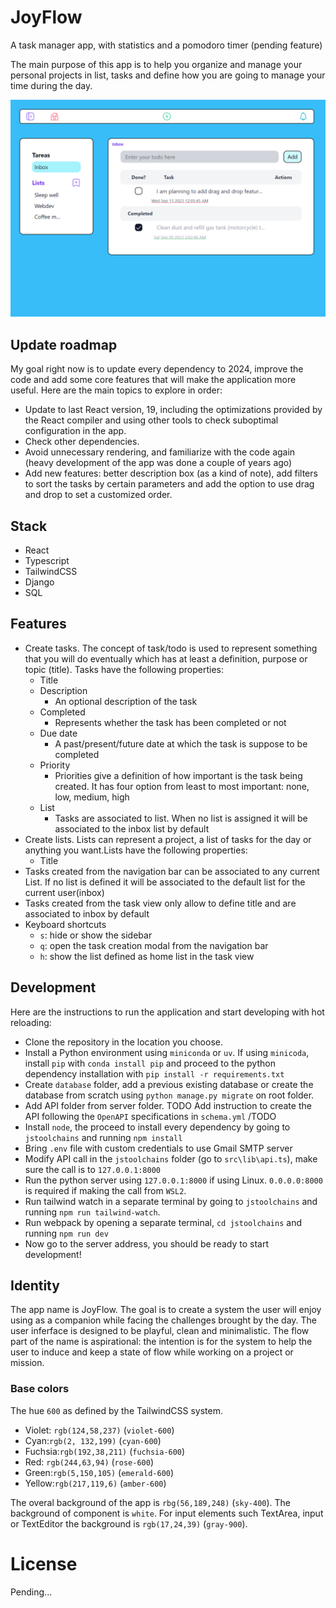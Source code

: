 # JoyFlow
A task manager app, with statistics and a pomodoro timer (pending feature)

The main purpose of this app is to help you organize and manage your personal projects in list, tasks and define how you are going to manage your time during the day.

![Overview of Todo app](./images/todo-overview.png)

## Update roadmap
My goal right now is to update every dependency to 2024, improve the code and add some core features that will make the application more useful. Here are the main topics to explore in order:
- Update to last React version, 19, including the optimizations provided by the React compiler and using other tools to check suboptimal configuration in the app.
- Check other dependencies.
- Avoid unnecessary rendering, and familiarize with the code again (heavy development of the app was done a couple of years ago)
- Add new features: better description box (as a kind of note), add filters to sort the tasks by certain parameters and add the option to use drag and drop to set a customized order.

## Stack

- React
- Typescript
- TailwindCSS
- Django
- SQL

## Features

- Create tasks. The concept of task/todo is used to represent something that you will do eventually which has at least a definition, purpose or topic (title). Tasks have the following properties:
  - Title
  - Description
    - An optional description of the task
  - Completed
    - Represents whether the task has been completed or not
  - Due date
    - A past/present/future date at which the task is suppose to be completed
  - Priority
    - Priorities give a definition of how important is the task being created. It has four option from least to most important: none, low, medium, high
  - List 
    - Tasks are associated to list. When no list is assigned it will be associated to the inbox list by default
- Create lists. Lists can represent a project, a list of tasks for the day or anything you want.Lists have the following properties:
  - Title
- Tasks created from the navigation bar can be associated to any current List. If no list is defined it will be associated to the default list for the current user(inbox)
- Tasks created from the task view only allow to define title and are associated to inbox by default
- Keyboard shortcuts
  - `s`: hide or show the sidebar
  - `q`: open the task creation modal from the navigation bar 
  - `h`: show the list defined as home list in the task view

## Development

Here are the instructions to run the application and start developing with hot reloading:

- Clone the repository in the location you choose. 
- Install a Python environment using `miniconda` or `uv`. If using `minicoda`, install `pip` with `conda install pip` and proceed to the python dependency installation with `pip install -r requirements.txt`
- Create `database` folder, add a previous existing database or create the database from scratch using `python manage.py migrate` on root folder. 
- Add API folder from server folder. TODO Add instruction to create the API following the `OpenAPI` specifications in `schema.yml` /TODO 
- Install `node`, the proceed to install every dependency by going to `jstoolchains` and running `npm install`
- Bring `.env` file with custom credentials to use Gmail SMTP server
- Modify API call in the `jstoolchains` folder (go to `src\lib\api.ts`), make sure the call is to `127.0.0.1:8000`
- Run the python server using `127.0.0.1:8000` if using Linux. `0.0.0.0:8000` is required if making the call from `WSL2`.
- Run tailwind watch in a separate terminal by going to `jstoolchains` and running `npm run tailwind-watch`.
- Run webpack by opening a separate terminal, `cd jstoolchains` and running `npm run dev`
- Now go to the server address, you should be ready to start development!

## Identity
The app name is JoyFlow. The goal is to create a system the user will enjoy using as  a companion while facing the challenges brought by the day. The user inferface is designed to be playful, clean and minimalistic. The flow part of the name is aspirational: the intention is for the system to help the user to induce and keep a state of flow while working on a project or mission.

### Base colors
The hue `600` as defined by the TailwindCSS system.

- Violet: `rgb(124,58,237)` (`violet-600`)
- Cyan:`rgb(2, 132,199)` (`cyan-600`)
- Fuchsia:`rgb(192,38,211)` (`fuchsia-600`)
- Red: `rgb(244,63,94)` (`rose-600`)
- Green:`rgb(5,150,105)` (`emerald-600`)
- Yellow:`rgb(217,119,6)` (`amber-600`)

The overal background of the app is `rbg(56,189,248)` (`sky-400`). The background of component is `white`. For input elements such TextArea, input or TextEditor the background is `rgb(17,24,39)` (`gray-900`).

# License

Pending...
